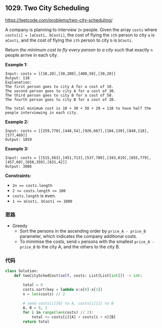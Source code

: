 ## 1029. Two City Scheduling 

https://leetcode.com/problems/two-city-scheduling/

A company is planning to interview `2n` people. Given the array `costs` where `costs[i] = [aCosti, bCosti]`, the cost of flying the `ith` person to city `a` is `aCosti`, and the cost of flying the `ith` person to city `b` is `bCosti`.

Return *the minimum cost to fly every person to a city* such that exactly `n` people arrive in each city.

 

**Example 1:**

```
Input: costs = [[10,20],[30,200],[400,50],[30,20]]
Output: 110
Explanation: 
The first person goes to city A for a cost of 10.
The second person goes to city A for a cost of 30.
The third person goes to city B for a cost of 50.
The fourth person goes to city B for a cost of 20.

The total minimum cost is 10 + 30 + 50 + 20 = 110 to have half the people interviewing in each city.
```

**Example 2:**

```
Input: costs = [[259,770],[448,54],[926,667],[184,139],[840,118],[577,469]]
Output: 1859
```

**Example 3:**

```
Input: costs = [[515,563],[451,713],[537,709],[343,819],[855,779],[457,60],[650,359],[631,42]]
Output: 3086 
```

**Constraints:**

- `2n == costs.length`
- `2 <= costs.length <= 100`
- `costs.length` is even.
- `1 <= aCosti, bCosti <= 1000`

### 思路

- Greedy
  - Sort the persons in the ascending order by `price_A - price_B` parameter, which indicates the company additional costs.
  - To minimise the costs, send `n` persons with the smallest `price_A - price_B` to the city A, and the others to the city B.

### 代码

```python
class Solution:
    def twoCitySchedCost(self, costs: List[List[int]]) -> int:
        
        total = 0
        costs.sort(key = lambda x:x[0]-x[1])
        n = len(costs) // 2
        
        # send costs[i][0] to A, costs[i][1] to B
        A, B = 0, 1
        for i in range(len(costs) // 2):
            total += costs[i][A] + costs[i + n][B]
        return total
```

